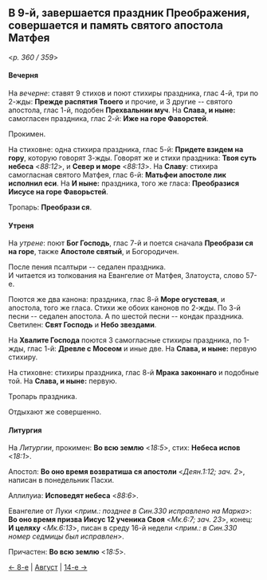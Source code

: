 
## В 9-й, завершается праздник Преображения, совершается и память святого апостола Матфея

<*p. 360 / 359*>

#### Вечерня

На *вечерне*: ставят 9 стихов и поют стихиры праздника, глас 4-й, три по 2-жды: **Прежде распятия Твоего** 
и прочие, и 3 другие -- святого апостола, глас 1-й, подобен **Прехвальнии муч**. 
На **Слава, и ныне:** самогласен праздника, глас 2-й: **Иже на горе Фаворстей**.

Прокимен.

На стиховне: одна стихира праздника, глас 5-й: **Придете взидем на гору**, которую говорят 3-жды. 
Говорят же и стихи праздника: **Твоя суть небеса** <*88:12*>, и **Север и море** <*88:13*>. 
На **Славу**: стихира самогласная святого Матфея, глас 6-й: **Матьфеи апостоле лик исполнил еси**. 
На **И ныне:** праздника, того же гласа: **Преобразися Иисусе на горе Фаворьстей**. 

Тропарь: **Преобрази ся**.

#### Утреня

На *утрене*: поют **Бог Господь**, глас 7-й и поется сначала **Преобрази ся на горе**, 
также **Апостоле святый**, и Богородичен. 

После пения псалтыри -- седален праздника.  
И читается из толкования на Евангелие от Матфея, Златоуста, слово 57-е.

Поются же два канона: праздника, глас 8-й **Море огустевая**, и апостола, того же гласа. Стихи же обоих 
канонов по 2-жды. 
По 3-й песни -- седален апостола.
А по шестой песни -- кондак праздника. 
Светилен: **Свят Господь** и **Небо звездами**.

На **Хвалите Господа** поются 3 самогласные стихиры праздника, по 1-жды, глас 1-й: **Древле с Мосеом** 
и иные две. На **Слава, и ныне:** первую стихиру. 

На стиховне: стихиры праздника, глас 8-й **Мрака законнаго** и подобные той. 
На **Слава, и ныне:** первую.

Тропарь праздника. 

Отдыхают же совершенно. 

#### Литургия

На *Литургии*, прокимен: **Во всю землю** <*18:5*>, стих: **Небеса испов** <*18:1*>. 

Апостол: **Во оно время возвратиша ся апостоли** <*Деян.1:12; зач. 2*>, написан в понедельник Пасхи. 
 
Аллилуиа: **Исповедят небеса** <*88:6*>. 

Евангелие от Луки <*прим.: позднее в Син.330 исправлено на Марка*>: 
**Во оно время призва Иисус 12 ученика Своя** <*Мк.6:7; зач. 23*>, конец: **И целяху** <*Мк.6:13*>, 
писан в среду 16-й недели <*прим.: в Син.330 номер седмицы был исправлен*>. 

Причастен: **Во всю землю** <*18:5*>.

[← 8-е](08_08_AST.ru.md) | [Август](README.md#9-й) | [14-е →](08_14_AST.ru.md)
